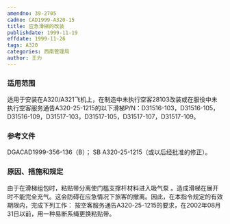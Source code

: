 ```yaml
---
amendno: 39-2705
cadno: CAD1999-A320-15
title: 应急滑梯的改装
publishdate: 1999-11-19
effdate: 1999-11-26
tags: A320
categories: 西南管理局
author: 王力
---
```


### 适用范围 
适用于安装在A320/A321飞机上，在制造中未执行空客28103改装或在服役中未执行空客服务通告A320-25-1215的以下滑梯P/N：D31516-103，D31516-105，D31516-109，D31517-103，D31517-105，D31517-107，D31517-109。

### 参考文件
DGACAD1999-356-136（B）； 
SB A320-25-1215（或以后经批准的修正）。

### 原因、措施和规定 
由于在滑梯组包时，粘贴带分离使门槛支撑杆材料进入吸气泵 。造成滑梯在展开时不能完全充气。这会防碍在应急情况下旅客的撤离。因此，在本指令规定的有效期限内，完成下列工作： 
按空客服务通告A320-25-1215的要求，在2002年08月31日以前，用一种易断系绳更换粘贴带。
